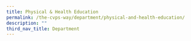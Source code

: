```yaml
---
title: Physical & Health Education
permalink: /the-cvps-way/department/physical-and-health-education/
description: ""
third_nav_title: Department
---
```

